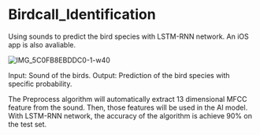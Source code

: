 
# Birdcall_Identification
Using sounds to predict the bird species with LSTM-RNN network. An iOS app is also avaliable.

![IMG_5C0FB8EBDDC0-1-w40](https://user-images.githubusercontent.com/58836434/124629011-95e11300-deb3-11eb-9eb3-641ca1323bfe.jpeg)

Input: Sound of the birds.
Output: Prediction of the bird species with specific probability.

The Preprocess algorithm will automatically extract 13 dimensional MFCC feature from the sound. Then, those features will be used in the AI model. With LSTM-RNN network, the accuracy of the algorithm is achieve 90% on the test set.
